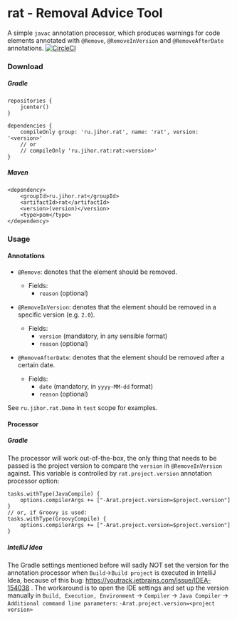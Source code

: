 # rat - Removal Advice Tool
A simple `javac` annotation processor, which produces warnings for code elements annotated with `@Remove`, `@RemoveInVersion` and `@RemoveAfterDate` annotations.
[![CircleCI](https://circleci.com/gh/jihor/rat/tree/master.svg?style=shield)](https://circleci.com/gh/jihor/rat/tree/master)

### Download
##### Gradle
```
repositories {
    jcenter()
}

dependencies {
    compileOnly group: 'ru.jihor.rat', name: 'rat', version: '<version>'
    // or
    // compileOnly 'ru.jihor.rat:rat:<version>'
}
```
##### Maven
```
<dependency>
    <groupId>ru.jihor.rat</groupId>
    <artifactId>rat</artifactId>
    <version>(version)</version>
    <type>pom</type>
</dependency>
```

### Usage
#### Annotations
- `@Remove`: denotes that the element should be removed. 
    - Fields: 
        - `reason` (optional) 
- `@RemoveInVersion`: denotes that the element should be removed in a specific version (e.g. `2.0`). 
   
    - Fields: 
        - `version` (mandatory, in any sensible format)
        - `reason` (optional) 
- `@RemoveAfterDate`: denotes that the element should be removed after a certain date.
    - Fields: 
        - `date` (mandatory, in `yyyy-MM-dd` format)
        - `reason` (optional) 

See `ru.jihor.rat.Demo` in `test` scope for examples.

#### Processor
##### Gradle
The processor will work out-of-the-box, the only thing that needs to be passed is the project version to compare the `version` in `@RemoveInVersion` against.
This variable is controlled by `rat.project.version` annotation processor option:
```
tasks.withType(JavaCompile) {
    options.compilerArgs += ["-Arat.project.version=$project.version"]
}
// or, if Groovy is used:
tasks.withType(GroovyCompile) {
    options.compilerArgs += ["-Arat.project.version=$project.version"]
}
```
##### IntelliJ Idea
The Gradle settings mentioned before will sadly NOT set the version for the annotation processor when `Build`&rarr;`Build project` is executed in IntelliJ Idea, because of this bug: https://youtrack.jetbrains.com/issue/IDEA-154038 .
The workaround is to open the IDE settings and set up the version manually in `Build, Execution, Environment` -> `Compiler` -> `Java Compiler` -> `Additional command line parameters`: `-Arat.project.version=<project version>`